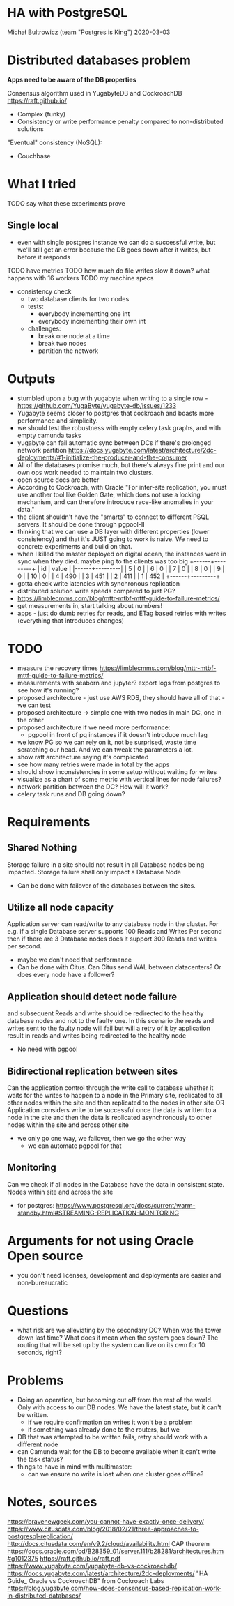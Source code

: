 HA with PostgreSQL
======================

Michał Bultrowicz
(team "Postgres is King")
2020-03-03

Distributed databases problem
=============================

**Apps need to be aware of the DB properties**

Consensus algorithm used in YugabyteDB and CockroachDB
https://raft.github.io/

* Complex (funky)
* Consistency or write performance penalty compared to non-distributed solutions

"Eventual" consistency (NoSQL):

* Couchbase



What I tried
============

TODO say what these experiments prove

Single local
------------

* even with single postgres instance we can do a successful write,
  but we'll still get an error because the DB goes down after it writes, but before it responds

TODO have metrics
TODO how much do file writes slow it down?
     what happens with 16 workers
TODO my machine specs


* consistency check
    * two database clients for two nodes
    * tests:
        * everybody incrementing one int
        * everybody incrementing their own int
    * challenges:
        * break one node at a time
        * break two nodes
        * partition the network


Outputs
========

* stumbled upon a bug with yugabyte when writing to a single row - https://github.com/YugaByte/yugabyte-db/issues/1233
* Yugabyte seems closer to postgres that cockroach and boasts more performance and simplicity.
* we should test the robustness with empty celery task graphs, and with empty camunda tasks
* yugabyte can fail automatic sync between DCs if there's prolonged network partition
  https://docs.yugabyte.com/latest/architecture/2dc-deployments/#1-initialize-the-producer-and-the-consumer
* All of the databases promise much, but there's always fine print and our own ops work needed
  to maintain two clusters.
* open source docs are better
* According to Cockroach, with Oracle "For inter-site replication, you must use another tool like
  Golden Gate, which does not use a locking mechanism, and can therefore introduce race-like
  anomalies in your data."
* the client shouldn't have the "smarts" to connect to different PSQL servers. It should be done
  through pgpool-II
* thinking that we can use a DB layer with different properties (lower consistency) and that
  it's JUST going to work is naive. We need to concrete experiments and build on that.
* when I killed the master  deployed on digital ocean, the instances were in sync when they died.
  maybe ping to the clients was too big
+------+---------+
| id   | value   |
|------+---------|
| 5    | 0       |
| 6    | 0       |
| 7    | 0       |
| 8    | 0       |
| 9    | 0       |
| 10   | 0       |
| 4    | 490     |
| 3    | 451     |
| 2    | 411     |
| 1    | 452     |
+------+---------+
* gotta check write latencies with synchronous replication
* distributed solution write speeds compared to just PG?
* https://limblecmms.com/blog/mttr-mtbf-mttf-guide-to-failure-metrics/
* get measurements in, start talking about numbers!
* apps - just do dumb retries for reads, and ETag based retries with writes (everything that introduces changes)


TODO
====

* measure the recovery times https://limblecmms.com/blog/mttr-mtbf-mttf-guide-to-failure-metrics/
* measurements with seaborn and jupyter? export logs from postgres to see how it's running?
* proposed architecture - just use AWS RDS, they should have all of that - we can test
* proposed architecture -> simple one with two nodes in main DC, one in the other
* proposed architecture if we need more performance:
  * pgpool in front of pq instances if it doesn't introduce much lag
* we know PG so we can rely on it, not be surprised, waste time scratching our head.
  And we can tweak the parameters a lot.
* show raft architecture saying it's complicated
* see how many retries were made in total by the apps
* should show inconsistencies in some setup without waiting for writes
* visualize as a chart of some metric with vertical lines for node failures?
* network partition between the DC? How will it work?
* celery task runs and DB going down?


Requirements
============

Shared Nothing
---------------
Storage failure in a site should not result in all Database nodes being impacted.
Storage failure shall only impact a Database Node

* Can be done with failover of the databases between the sites.


Utilize all node capacity
-------------------------
Application server can read/write to any database node in the cluster.
For e.g. if a single Database server supports 100 Reads and Writes Per second then
if there are 3 Database nodes does it support 300 Reads and writes per second.

* maybe we don't need that performance
* Can be done with Citus. Can Citus send WAL between datacenters?
  Or does every node have a follower?


Application should detect node failure
--------------------------------------
and subsequent Reads and write should be redirected to the healthy database nodes and not to
the faulty one. In this scenario  the reads and writes sent to the faulty node will fail
but will a retry of it by application result in reads and writes being redirected to the
healthy node

* No need with pgpool


Bidirectional replication between sites
-----------------------------------------------------

Can the application control through the write call to database whether it waits for the writes
to happen to a node in the Primary site, replicated to all other nodes within the site and
then replicated to the nodes in other site
OR Application considers write to be successful once the data is written to a node in the
site and then the data is replicated asynchronously to other nodes within the site and across
other site 

* we only go one way, we failover, then we go the other way
    * we can automate pgpool for that


Monitoring
----------
Can we check if all nodes in the Database have the data in consistent state.
Nodes within site and across the site

* for postgres: https://www.postgresql.org/docs/current/warm-standby.html#STREAMING-REPLICATION-MONITORING


Arguments for not using Oracle Open source
==============================

* you don't need licenses, development and deployments are easier and non-bureaucratic


Questions
==========

* what risk are we alleviating by the secondary DC? When was the tower down last time?
  What does it mean when the system goes down? The routing that will be set up by the system can
  live on its own for 10 seconds, right?


Problems
========

* Doing an operation, but becoming cut off from the rest of the world.
  Only with access to our DB nodes.
  We have the latest state, but it can't be written.
    * if we require confirmation on writes it won't be a problem
    * if something was already done to the routers, but we
* DB that was attempted to be written fails, retry should work with a different node
* can Camunda wait for the DB to become available when it can't write the task status?
* things to have in mind with multimaster:
    * can we ensure no write is lost when one cluster goes offline?


Notes, sources
==============

https://bravenewgeek.com/you-cannot-have-exactly-once-delivery/
https://www.citusdata.com/blog/2018/02/21/three-approaches-to-postgresql-replication/
http://docs.citusdata.com/en/v9.2/cloud/availability.html
CAP theorem
https://docs.oracle.com/cd/B28359_01/server.111/b28281/architectures.htm#g1012375
https://raft.github.io/raft.pdf
https://www.yugabyte.com/yugabyte-db-vs-cockroachdb/
https://docs.yugabyte.com/latest/architecture/2dc-deployments/
"HA Guide_ Oracle vs CockroachDB" from Cockroach Labs
https://blog.yugabyte.com/how-does-consensus-based-replication-work-in-distributed-databases/
